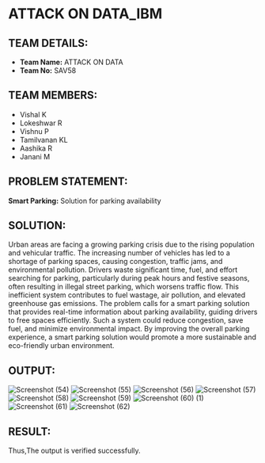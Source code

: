 # ATTACK ON DATA_IBM

## TEAM DETAILS:
- **Team Name:** ATTACK ON DATA 
- **Team No:** SAV58

## TEAM MEMBERS:
- Vishal K
- Lokeshwar R 
- Vishnu P  
- Tamilvanan KL  
- Aashika R  
- Janani M  

## PROBLEM STATEMENT:
**Smart Parking:** Solution for parking availability

## SOLUTION:
Urban areas are facing a growing parking crisis due to the rising population and vehicular traffic. The increasing number of vehicles has led to a shortage of parking spaces, causing congestion, traffic jams, and environmental pollution. Drivers waste significant time, fuel, and effort searching for parking, particularly during peak hours and festive seasons, often resulting in illegal street parking, which worsens traffic flow. This inefficient system contributes to fuel wastage, air pollution, and elevated greenhouse gas emissions. The problem calls for a smart parking solution that provides real-time information about parking availability, guiding drivers to free spaces efficiently. Such a system could reduce congestion, save fuel, and minimize environmental impact. By improving the overall parking experience, a smart parking solution would promote a more sustainable and eco-friendly urban environment.

## OUTPUT:
![Screenshot (54)](https://github.com/user-attachments/assets/a3c57a3c-1fa6-4e8f-90af-6e00aac29c1b)
![Screenshot (55)](https://github.com/user-attachments/assets/21c34813-3057-40b2-886c-00b3b96452a3)
![Screenshot (56)](https://github.com/user-attachments/assets/c535312a-84bc-4c78-8376-3495c227391b)
![Screenshot (57)](https://github.com/user-attachments/assets/0d667de0-231a-47e5-b52b-93a555fd9174)
![Screenshot (58)](https://github.com/user-attachments/assets/cd570f9e-391b-4c11-9d86-fdc72693bb18)
![Screenshot (59)](https://github.com/user-attachments/assets/51072d06-e93a-49b0-bb83-79c43c9ad7d6)
![Screenshot (60) (1)](https://github.com/user-attachments/assets/568d7e9e-7c9a-4fbe-9c1a-9b2f421f2015)
![Screenshot (61)](https://github.com/user-attachments/assets/c993d18e-3fbc-4530-8089-cbecd1062c39)
![Screenshot (62)](https://github.com/user-attachments/assets/dfe33b57-ca89-45a2-9570-a2f7419d9b96)

## RESULT:
Thus,The output is verified successfully.
